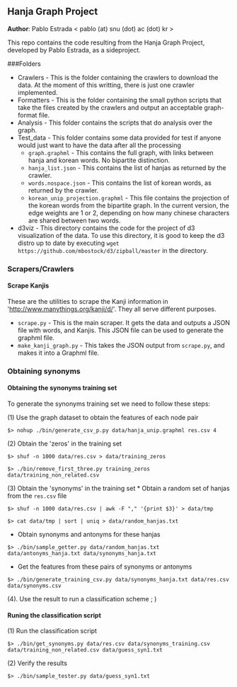 ## Hanja Graph Project

**Author**: Pablo Estrada \< pablo (at) snu (dot) ac (dot) kr \>

This repo contains the code resulting from the Hanja Graph Project, developed
by Pablo Estrada, as a sideproject.

###Folders
* Crawlers - This is the folder containing the crawlers to download the data.
At the moment of this writting, there is just one crawler implemented.
* Formatters - This is the folder containing the small python scripts that take
the files created by the crawlers and output an acceptable graph-format file.
* Analysis - This folder contains the scripts that do analysis over the graph.
* Test_data - This folder contains some data provided for test if anyone would
just want to have the data after all the processing
    * ```graph.graphml``` - This contains the full graph, with links between hanja
    and korean words. No bipartite distinction.
    * ```hanja_list.json``` - This contains the list of hanjas as returned by the
    crawler.
    * ```words.nospace.json``` - This contains the list of korean words, as
    returned by the crawler.
    * ```korean_unip_projection.graphml``` - This file contains the projection of
    the korean words from the bipartite graph. In the current version, the edge
    weights are 1 or 2, depending on how many chinese characters are shared
    between two words.
* d3viz - This directory contains the code for the project of d3 visualization
of the data. To use this directory, it is good to keep the d3 distro up to date
by executing ```wget https://github.com/mbostock/d3/zipball/master``` in the
directory.


### Scrapers/Crawlers
#### Scrape Kanjis
These are the utilities to scrape the Kanji information in
'http://www.manythings.org/kanji/d/'. They all serve different purposes.

* `scrape.py` - This is the main scraper. It gets the data and outputs a JSON file with
  words, and Kanjis. This JSON file can be used to generate the graphml file.
* `make_kanji_graph.py` - This takes the JSON output from `scrape.py`, and makes it into a Graphml
file.

### Obtaining synonyms
#### Obtaining the synonyms training set
To generate the synonyms training set we need to follow these steps:

(1) Use the graph dataset to obtain the features of each node pair

`$> nohup ./bin/generate_csv_p.py data/hanja_unip.graphml res.csv 4`

(2) Obtain the 'zeros' in the training set

`$> shuf -n 1000 data/res.csv > data/training_zeros`

`$> ./bin/remove_first_three.py training_zeros data/training_non_related.csv`

(3) Obtain the 'synonyms' in the training set
    * Obtain a random set of hanjas from the `res.csv` file

`$> shuf -n 1000 data/res.csv | awk -F "," '{print $3}' > data/tmp`

`$> cat data/tmp | sort | uniq > data/random_hanjas.txt`

* Obtain synonyms and antonyms for these hanjas

`$> ./bin/sample_getter.py data/random_hanjas.txt data/antonyms_hanja.txt data/synonyms_hanja.txt`

* Get the features from these pairs of synonyms or antonyms

`$> ./bin/generate_training_csv.py data/synonyms_hanja.txt data/res.csv data/synonyms.csv`

(4). Use the result to run a classification scheme ; )

#### Runing the classification script

(1) Run the classification script

`$> ./bin/get_synonyms.py data/res.csv data/synonyms_training.csv data/training_non_related.csv data/guess_syn1.txt`

(2) Verify the results

`$> ./bin/sample_tester.py data/guess_syn1.txt`
